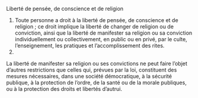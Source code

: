 Liberté de pensée, de conscience et de religion
1. Toute personne a droit à la liberté de pensée, de conscience
et de religion ; ce droit implique la liberté de changer de
religion ou de conviction, ainsi que la liberté de manifester sa
religion ou sa conviction individuellement ou collectivement, en
public ou en privé, par le culte, l’enseignement, les pratiques et
l’accomplissement des rites.
2.
La liberté de manifester sa religion ou ses convictions ne
peut faire l’objet d’autres restrictions que celles qui, prévues
par la loi, constituent des mesures nécessaires, dans une société
démocratique, à la sécurité publique, à la protection de l’ordre,
de la santé ou de la morale publiques, ou à la protection des
droits et libertés d’autrui.
